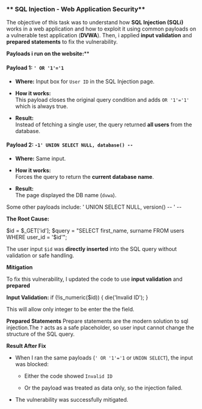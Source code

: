 ﻿### ** SQL Injection - Web  Application Security**

The objective of this task was to understand how **SQL Injection (SQLi)** works in a web application and how to exploit it using common payloads on a vulnerable test application (**DVWA**). Then, i applied **input validation** and **prepared statements** to fix the vulnerability.

**Payloads i run on the website:****

#### **Payload 1: `' OR '1'='1`**

-   **Where:** Input box for `User ID` in the SQL Injection page.
    
-   **How it works:**  
    This payload closes the original query condition and adds `OR '1'='1'` which is always true.
    
-   **Result:**  
    Instead of fetching a single user, the query returned **all users** from the database.



#### **Payload 2: `-1' UNION SELECT NULL, database() --`**

-   **Where:** Same input.
    
-   **How it works:**  
    Forces the query to return the **current database name**.
    
-   **Result:**  
    The page displayed the DB name (`dvwa`).
    
    
   Some other  payloads include:
   ' UNION SELECT NULL, version() --
   ' --
   
**The Root Cause:**

$id = $_GET['id'];
$query = "SELECT first_name, surname FROM users WHERE user_id = '$id'";

The user input `$id` was **directly inserted** into the SQL query without validation or safe handling.

**Mitigation**

To fix this vulnerability, I updated the code to use **input validation** and **prepared**

**Input Validation:**
if (!is_numeric($id)) {
    die('Invalid ID');
}

This will allow only integer to be enter the the field.

**Prepared Statements**
Prepare statements are the modern solution to sql injection.The `?` acts as a safe placeholder, so user input cannot change the structure of the SQL query.



**Result After Fix**

-   When I ran the same payloads (`' OR '1'='1` or `UNION SELECT`), the input was blocked:
    
    -   Either the code showed `Invalid ID`
        
    -   Or the payload was treated as data only, so the injection failed.
        
-   The vulnerability was successfully mitigated.
